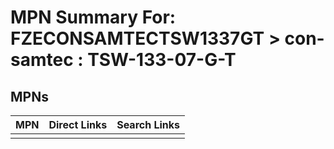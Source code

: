 



# MPN Summary For: FZECONSAMTECTSW1337GT > con-samtec : TSW-133-07-G-T

## MPNs
  

|MPN|Direct Links|Search Links|
| :--- | :--- | :--- |
||||
